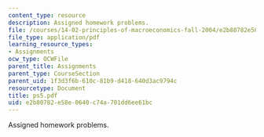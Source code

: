 ```yaml
---
content_type: resource
description: Assigned homework problems.
file: /courses/14-02-principles-of-macroeconomics-fall-2004/e2b80782e58e0640c74a701dd6ee61bc_ps5.pdf
file_type: application/pdf
learning_resource_types:
- Assignments
ocw_type: OCWFile
parent_title: Assignments
parent_type: CourseSection
parent_uid: 1f3d3f6b-610c-81b9-d418-640d3ac9794c
resourcetype: Document
title: ps5.pdf
uid: e2b80782-e58e-0640-c74a-701dd6ee61bc
---
```

Assigned homework problems.

